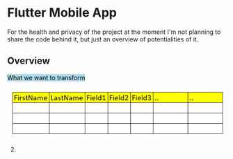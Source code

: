 # Flutter Mobile App

For the health and privacy of the project at the moment I'm not planning to share the code behind it, but just an overview of potentialities of it.

## Overview

<mark style="background-color: lightblue">What we want to transform</mark>

![1](/images/1.jpg "1")

2. 
